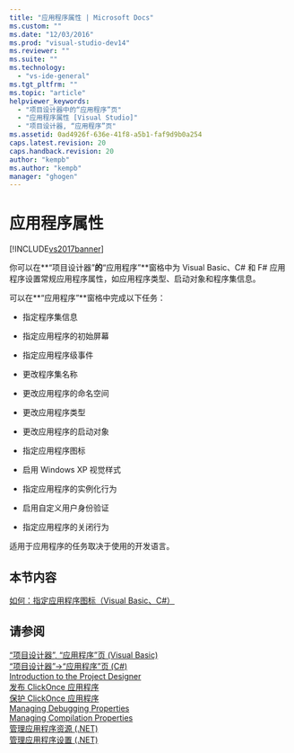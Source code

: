 ```yaml
---
title: "应用程序属性 | Microsoft Docs"
ms.custom: ""
ms.date: "12/03/2016"
ms.prod: "visual-studio-dev14"
ms.reviewer: ""
ms.suite: ""
ms.technology: 
  - "vs-ide-general"
ms.tgt_pltfrm: ""
ms.topic: "article"
helpviewer_keywords: 
  - "项目设计器中的“应用程序”页"
  - "应用程序属性 [Visual Studio]"
  - "项目设计器, “应用程序”页"
ms.assetid: 0ad4926f-636e-41f8-a5b1-faf9d9b0a254
caps.latest.revision: 20
caps.handback.revision: 20
author: "kempb"
ms.author: "kempb"
manager: "ghogen"
---
```

# 应用程序属性
[!INCLUDE[vs2017banner](../code-quality/includes/vs2017banner.md)]

你可以在**“项目设计器”**的**“应用程序”**窗格中为 Visual Basic、C\# 和 F\# 应用程序设置常规应用程序属性，如应用程序类型、启动对象和程序集信息。  
  
 可以在**“应用程序”**窗格中完成以下任务：  
  
-   指定程序集信息  
  
-   指定应用程序的初始屏幕  
  
-   指定应用程序级事件  
  
-   更改程序集名称  
  
-   更改应用程序的命名空间  
  
-   更改应用程序类型  
  
-   更改应用程序的启动对象  
  
-   指定应用程序图标  
  
-   启用 Windows XP 视觉样式  
  
-   指定应用程序的实例化行为  
  
-   启用自定义用户身份验证  
  
-   指定应用程序的关闭行为  
  
 适用于应用程序的任务取决于使用的开发语言。  
  
## 本节内容  
 [如何：指定应用程序图标（Visual Basic、C\#）](../Topic/How%20to:%20Specify%20an%20Application%20Icon%20\(Visual%20Basic,%20C%23\).md)  
  
## 请参阅  
 [“项目设计器”, “应用程序”页 \(Visual Basic\)](../ide/reference/application-page-project-designer-visual-basic.md)   
 [“项目设计器”\-\>“应用程序”页 \(C\#\)](../ide/reference/application-page-project-designer-csharp.md)   
 [Introduction to the Project Designer](http://msdn.microsoft.com/zh-cn/898dd854-c98d-430c-ba1b-a913ce3c73d7)   
 [发布 ClickOnce 应用程序](../deployment/publishing-clickonce-applications.md)   
 [保护 ClickOnce 应用程序](../deployment/securing-clickonce-applications.md)   
 [Managing Debugging Properties](http://msdn.microsoft.com/zh-cn/92474d16-e7fe-4fac-9287-6bd6b3a7eb68)   
 [Managing Compilation Properties](http://msdn.microsoft.com/zh-cn/94308881-f10f-4caf-a729-f1028e596a2c)   
 [管理应用程序资源 \(.NET\)](../ide/managing-application-resources-dotnet.md)   
 [管理应用程序设置 \(.NET\)](../ide/managing-application-settings-dotnet.md)